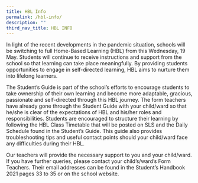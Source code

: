 ```yaml
---
title: HBL Info
permalink: /hbl-info/
description: ""
third_nav_title: HBL INFO
---
```

In light of the recent developments in the pandemic situation, schools will be switching to full Home-Based Learning (HBL) from this Wednesday, 19 May. Students will continue to receive instructions and support from the school so that learning can take place meaningfully. By providing students opportunities to engage in self-directed learning, HBL aims to nurture them into lifelong learners.   
  
The Student’s Guide is part of the school’s efforts to encourage students to take ownership of their own learning and become more adaptable, gracious, passionate and self-directed through this HBL journey. The form teachers have already gone through the Student Guide with your child/ward so that he/she is clear of the expectations of HBL and his/her roles and responsibilities. Students are encouraged to structure their learning by following the HBL Class Timetable that will be posted on SLS and the Daily Schedule found in the Student’s Guide. This guide also provides troubleshooting tips and useful contact points should your child/ward face any difficulties during their HBL.  
  
Our teachers will provide the necessary support to you and your child/ward. If you have further queries, please contact your child’s/ward’s Form Teachers. Their email addresses can be found in the Student’s Handbook 2021 pages 33 to 35 or on the school website.